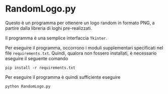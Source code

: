 # RandomLogo.py

Questo è un programma per ottenere un logo random in formato PNG, a partire dalla libreria di loghi pre-realizzati.

Il programma è una semplice interfaccia `Tkinter`.

Per eseguire il programma, occorrono i moduli supplementari specificati nel file `requirements.txt`. Quindi, qualora non fossero installati, è necessario eseguire il seguente comando

```
pip install -r requirements.txt
```

Per eseguire il programma è quindi sufficiente eseguire

```
python RandomLogo.py         
```
